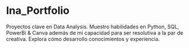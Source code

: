 # Ina_Portfolio
Proyectos clave en Data Analysis. Muestro habilidades en Python, SQL, PowerBi &amp; Canva además de mi capacidad para ser resolutiva a la par de creativa. Explora cómo desarrollo conocimientos y experiencia.
